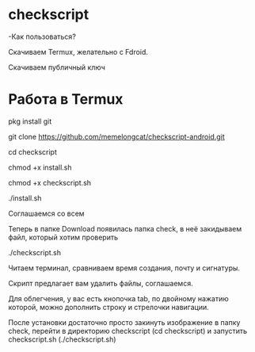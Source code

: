 # checkscript
-Как пользоваться?

Скачиваем Termux, желательно с Fdroid.

Скачиваем публичный ключ

# Работа в Termux

pkg install git

git clone https://github.com/memelongcat/checkscript-android.git

cd checkscript 

chmod +x install.sh

chmod +x checkscript.sh

./install.sh

Соглашаемся со всем

Теперь в папке Download появилась папка check, в неё закидываем файл, который хотим проверить

./checkscript.sh

Читаем терминал, сравниваем время создания, почту и сигнатуры.

Скрипт предлагает вам удалить файлы, соглашаемся.

Для облегчения, у вас есть кнопочка tab, по двойному нажатию которой, можно дополнить строку и стрелочки навигации.

После установки достаточно просто закинуть изображение в папку check, перейти в директорию checkscript (cd checkscript) и запустить checkscript.sh (./checkscript.sh)
